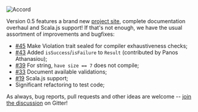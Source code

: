 ![Accord](https://raw.githubusercontent.com/wix/accord/master/assets/accord-logo-light.png?raw=1)

Version 0.5 features a brand new [project site](http://wix.github.io/accord/), complete documentation overhaul and Scala.js support! If that's not enough, we have the usual assortment of improvements and bugfixes:

* [#45](https://github.com/wix/accord/issues/45) Make Violation trait sealed for compiler exhaustiveness checks; 
* [#43](https://github.com/wix/accord/pull/43) Added `isSuccess`/`isFailure` to `Result` (contributed by Panos Athanasiou);
* [#39](https://github.com/wix/accord/issues/39) For string, `have size == 7` does not compile;
* [#33](https://github.com/wix/accord/issues/33) Document available validations;
* [#19](https://github.com/wix/accord/issues/19) Scala.js support;
* Significant refactoring to test code;

As always, bug reports, pull requests and other ideas are welcome -- [join the discussion](https://gitter.im/wix/accord?utm_source=share-link&utm_medium=link&utm_campaign=share-link) on Gitter!

